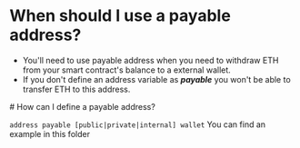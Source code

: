 # When should I use a payable address?

- You'll need to use payable address when you need to withdraw ETH from your smart contract's balance to a external wallet.
- If you don't define an address variable as **_payable_** you won't be able to transfer ETH to this address.

# How can I define a payable address?

`address payable [public|private|internal] wallet`
You can find an example in this folder
